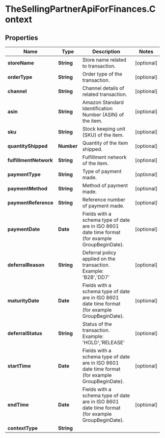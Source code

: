 # TheSellingPartnerApiForFinances.Context

## Properties

Name | Type | Description | Notes
------------ | ------------- | ------------- | -------------
**storeName** | **String** | Store name related to transaction. | [optional] 
**orderType** | **String** | Order type of the transaction. | [optional] 
**channel** | **String** | Channel details of related transaction. | [optional] 
**asin** | **String** | Amazon Standard Identification Number (ASIN) of the item. | [optional] 
**sku** | **String** | Stock keeping unit (SKU) of the item. | [optional] 
**quantityShipped** | **Number** | Quantity of the item shipped. | [optional] 
**fulfillmentNetwork** | **String** | Fulfillment network of the item. | [optional] 
**paymentType** | **String** | Type of payment made. | [optional] 
**paymentMethod** | **String** | Method of payment made. | [optional] 
**paymentReference** | **String** | Reference number of payment made. | [optional] 
**paymentDate** | **Date** | Fields with a schema type of date are in ISO 8601 date time format (for example GroupBeginDate). | [optional] 
**deferralReason** | **String** | Deferral policy applied on the transaction.  Example: &#39;B2B&#39;,&#39;DD7&#39; | [optional] 
**maturityDate** | **Date** | Fields with a schema type of date are in ISO 8601 date time format (for example GroupBeginDate). | [optional] 
**deferralStatus** | **String** | Status of the transaction.   Example: &#39;HOLD&#39;,&#39;RELEASE&#39; | [optional] 
**startTime** | **Date** | Fields with a schema type of date are in ISO 8601 date time format (for example GroupBeginDate). | [optional] 
**endTime** | **Date** | Fields with a schema type of date are in ISO 8601 date time format (for example GroupBeginDate). | [optional] 
**contextType** | **String** |  | 


